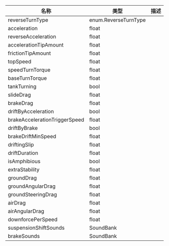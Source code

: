 | 名称 | 类型 | 描述 |
| ----------- | ----------- | ----------- |
| reverseTurnType | enum.ReverseTurnType |  |
| acceleration | float |  |
| reverseAcceleration | float |  |
| accelerationTipAmount | float |  |
| frictionTipAmount | float |  |
| topSpeed | float |  |
| speedTurnTorque | float |  |
| baseTurnTorque | float |  |
| tankTurning | bool |  |
| slideDrag | float |  |
| brakeDrag | float |  |
| driftByAcceleration | bool |  |
| brakeAccelerationTriggerSpeed | float |  |
| driftByBrake | bool |  |
| brakeDriftMinSpeed | float |  |
| driftingSlip | float |  |
| driftDuration | float |  |
| isAmphibious | bool |  |
| extraStability | float |  |
| groundDrag | float |  |
| groundAngularDrag | float |  |
| groundSteeringDrag | float |  |
| airDrag | float |  |
| airAngularDrag | float |  |
| downforcePerSpeed | float |  |
| suspensionShiftSounds | SoundBank |  |
| brakeSounds | SoundBank |  |
